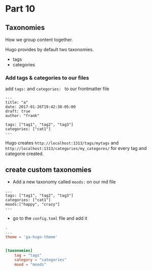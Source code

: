 # Part 10
## Taxonomies

How we group content together.

Hugo provides by default two taxonomies.

- tags
- categories


### Add tags & categories to our files

add `tags:`  and `categories: ` to our frontmatter file

```frontmatter
---
title: "a"
date: 2017-01-26T19:42:38-05:00
draft: true
author: "frank"

tags: ["tag1", "tag2", "tag3"]
categories: ["cat1"]
---
```

Hugo creates `http://localhost:1313/tags/mytags` and `http://localhost:1313/categories/my_categores/` for every tag and categorie created.

## create custom taxonomies

- Add a new taxonomy called `moods:` on our md file

```frontmatter
...
tags: ["tag1", "tag2", "tag3"]
categories: ["cat1"]
moods:["happy", "crazy"]
---
```

- go to the `config.toml` file and add it 

```toml
.
...
theme = 'ga-hugo-theme'


[taxonomies]
    tag = "tags"
    category = "categories"
    mood = "moods"

```

